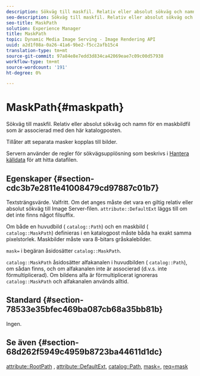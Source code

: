 ```yaml
---
description: Sökväg till maskfil. Relativ eller absolut sökväg och namn för en maskbildfil som är associerad med den här katalogposten.
seo-description: Sökväg till maskfil. Relativ eller absolut sökväg och namn för en maskbildfil som är associerad med den här katalogposten.
seo-title: MaskPath
solution: Experience Manager
title: MaskPath
topic: Dynamic Media Image Serving - Image Rendering API
uuid: a2d1f08a-0a26-41a6-9be2-f5cc2afb15c4
translation-type: tm+mt
source-git-commit: 97a84e8e7edd3d834ca42069eae7c09c00d57938
workflow-type: tm+mt
source-wordcount: '191'
ht-degree: 0%

---
```



# MaskPath{#maskpath}

Sökväg till maskfil. Relativ eller absolut sökväg och namn för en maskbildfil som är associerad med den här katalogposten.

Tillåter att separata masker kopplas till bilder.

Servern använder de regler för sökvägsupplösning som beskrivs i [Hantera källdata](/help/aem-is-ir-api/is-api/image-serving-api-ref/c-configuration-and-administration/c-configuration-and-administration.md) för att hitta datafilen.

## Egenskaper {#section-cdc3b7e2811e41008479cd97887c01b7}

Textsträngsvärde. Valfritt. Om det anges måste det vara en giltig relativ eller absolut sökväg till Image Server-filen. `attribute::DefaultExt` läggs till om det inte finns något filsuffix.

Om både en huvudbild ( `catalog::Path`) och en maskbild ( `catalog::MaskPath`) definieras i en katalogpost måste båda ha exakt samma pixelstorlek. Maskbilder måste vara 8-bitars gråskalebilder.

`mask=` i begäran åsidosätter  `catalog::MaskPath`.

`catalog::MaskPath` åsidosätter alfakanalen i huvudbilden (  `catalog::Path`), om sådan finns, och om alfakanalen inte är associerad (d.v.s. inte förmultiplicerad). Om bildens alfa är förmultiplicerat ignoreras `catalog::MaskPath` och alfakanalen används alltid.

## Standard {#section-78533e35bfec469ba087cb68a35bb81b}

Ingen.

## Se även {#section-68d262f5949c4959b8723ba44611d1dc}

[attribute::RootPath](/help/aem-is-ir-api/is-api/image-catalog/image-serving-api-ref/c-image-catalog-reference/c-attributes-reference/r-rootpath.md) ,  [attribute::DefaultExt](/help/aem-is-ir-api/is-api/image-catalog/image-serving-api-ref/c-image-catalog-reference/c-attributes-reference/r-defaultext.md),  [catalog::Path](../../../../../../is-api/image-catalog/image-serving-api-ref/c-image-catalog-reference/c-image-svg-data-reference/c-image-data-reference/r-path-cat.md#reference-306afcaff172440ca81b85da8d78213c),  [mask=](/help/aem-is-ir-api/is-api/http-ref/image-serving-api-ref/c-http-protocol-reference/c-command-reference/r-mask.md),  [req=mask](/help/aem-is-ir-api/is-api/http-ref/image-serving-api-ref/c-http-protocol-reference/c-command-reference/r-req/r-req.md)

